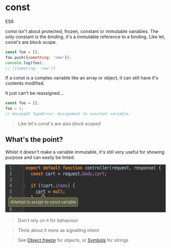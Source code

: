 # const

<div class="spec es6">ES6</div>

const isn't about protected, frozen, constant or immutable variables. The only constant is the *binding*, it's a immutable reference to a binding. Like let, const's are block scope.

```javascript
const foo = [];
foo.push({something: 'new'});
console.log(foo);
// [{someting: 'new'}]
```

If a const is a complex variable like an array or object, it can still have it's contents modified.

It just can't be reassigned...

```javascript
const foo = [];
foo = 1;
// Uncaught TypeError: Assignment to constant variable.
```

> Like let's const's are also *block scoped*

## What's the point?
Whilst it doesn't make a variable immutable, it's still very useful for showing purpose and can easily be linted.

<img src="/img/const-error.png" height="150" />

> Don't rely on it for behaviour

> Think about it more as signalling intent

> See [Object.freeze](https://developer.mozilla.org/en/docs/Web/JavaScript/Reference/Global_Objects/Object/freeze) for objects, or [Symbols](https://developer.mozilla.org/en-US/docs/Web/JavaScript/Reference/Global_Objects/Symbol) for strings
